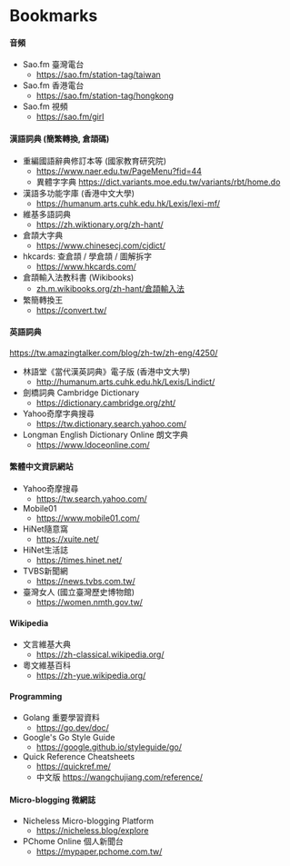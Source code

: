 # Bookmarks


#### 音頻

- Sao.fm 臺灣電台
  - <https://sao.fm/station-tag/taiwan>
- Sao.fm 香港電台
  - <https://sao.fm/station-tag/hongkong>
- Sao.fm 視頻
  - <https://sao.fm/girl>

#### 漢語詞典 (簡繁轉換, 倉頡碼)

- 重編國語辭典修訂本等 (國家教育研究院)
  - <https://www.naer.edu.tw/PageMenu?fid=44>
  - 異體字字典 <https://dict.variants.moe.edu.tw/variants/rbt/home.do>
- 漢語多功能字庫 (香港中文大學)
  - <https://humanum.arts.cuhk.edu.hk/Lexis/lexi-mf/>
- 維基多語詞典
  - <https://zh.wiktionary.org/zh-hant/>
- 倉頡大字典
  - <https://www.chinesecj.com/cjdict/>
- hkcards: 查倉頡 / 學倉頡 / 圖解拆字
  - <https://www.hkcards.com/>
- 倉頡輸入法教科書 (Wikibooks)
  - [zh.m.wikibooks.org/zh-hant/倉頡輸入法](https://zh.m.wikibooks.org/zh-hant/%E5%80%89%E9%A0%A1%E8%BC%B8%E5%85%A5%E6%B3%95)
- 繁簡轉換王
  - <https://convert.tw/>

#### 英語詞典

https://tw.amazingtalker.com/blog/zh-tw/zh-eng/4250/

- 林語堂《當代漢英詞典》電子版 (香港中文大學)
  - <http://humanum.arts.cuhk.edu.hk/Lexis/Lindict/>
- 劍橋詞典 Cambridge Dictionary
  - <https://dictionary.cambridge.org/zht/>
- Yahoo奇摩字典搜尋
  - <https://tw.dictionary.search.yahoo.com/>
- Longman English Dictionary Online 朗文字典
  - <https://www.ldoceonline.com/>

#### 繁體中文資訊網站

- Yahoo奇摩搜尋
  - <https://tw.search.yahoo.com/>
- Mobile01
  - <https://www.mobile01.com/>
- HiNet隨意窩
  - <https://xuite.net/>
- HiNet生活誌
  - <https://times.hinet.net/>
- TVBS新聞網
  - <https://news.tvbs.com.tw/>
- 臺灣女人 (國立臺灣歷史博物館)
  - <https://women.nmth.gov.tw/>

#### Wikipedia

- 文言維基大典
  - <https://zh-classical.wikipedia.org/>
- 粵文維基百科
  - <https://zh-yue.wikipedia.org/>

#### Programming

- Golang 重要學習資料
  - <https://go.dev/doc/>
- Google's Go Style Guide
  - <https://google.github.io/styleguide/go/>
- Quick Reference Cheatsheets
  - <https://quickref.me/>
  - 中文版 <https://wangchujiang.com/reference/>

#### Micro-blogging 微網誌

- Nicheless Micro-blogging Platform
  - <https://nicheless.blog/explore>
- PChome Online 個人新聞台
  - <https://mypaper.pchome.com.tw/>
